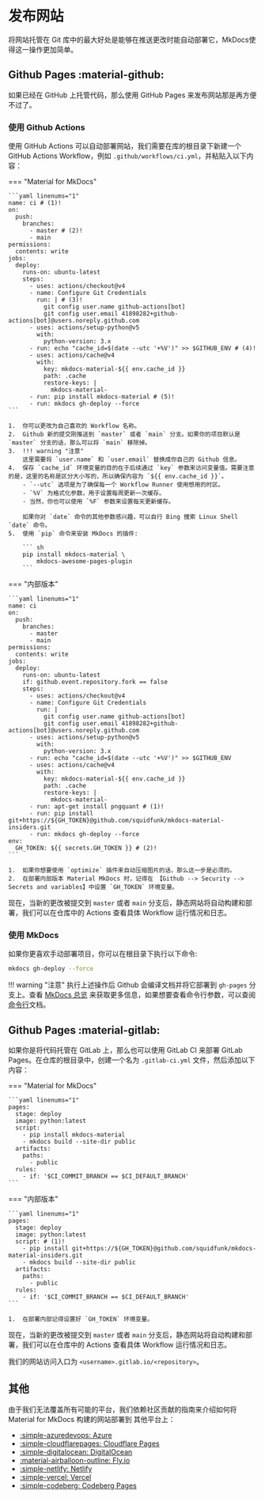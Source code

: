 # 发布网站

将网站托管在 Git 库中的最大好处是能够在推送更改时能自动部署它，MkDocs使得这一操作更加简单。

## Github Pages :material-github:

如果已经在 GitHub 上托管代码，那么使用 GitHub Pages 来发布网站那是再方便不过了。


### 使用 Github Actions

使用 GitHub Actions 可以自动部署网站，我们需要在库的根目录下新建一个 GitHub Actions Workflow，例如 `.github/workflows/ci.yml`，并粘贴入以下内容：

=== "Material for MkDocs"

    ```yaml linenums="1"
    name: ci # (1)!
    on:
      push:
        branches:
          - master # (2)!
          - main
    permissions:
      contents: write
    jobs:
      deploy:
        runs-on: ubuntu-latest
        steps:
          - uses: actions/checkout@v4
          - name: Configure Git Credentials
            run: | # (3)!
              git config user.name github-actions[bot]
              git config user.email 41898282+github-actions[bot]@users.noreply.github.com
          - uses: actions/setup-python@v5
            with:
              python-version: 3.x
          - run: echo "cache_id=$(date --utc '+%V')" >> $GITHUB_ENV # (4)!
          - uses: actions/cache@v4
            with:
              key: mkdocs-material-${{ env.cache_id }}
              path: .cache
              restore-keys: |
                mkdocs-material-
          - run: pip install mkdocs-material # (5)!
          - run: mkdocs gh-deploy --force
    ```

    1.  你可以更改为自己喜欢的 Workflow 名称。
    2.  Github 新的提交刚推送到 `master` 或者 `main` 分支。如果你的项目默认是 `master` 分支的话，那么可以将 `main` 移除掉。
    3.  !!! warning "注意"
        这里需要将 `user.name` 和 `user.email` 替换成你自己的 Github 信息。
    4.  保存 `cache_id` 环境变量的目的在于后续通过 `key` 参数来访问变量值。需要注意的是，这里的名称是区分大小写的，所以确保内容为 `${{ env.cache_id }}`。
        - `--utc` 选项是为了确保每一个 Workflow Runner 使用想用的时区。
        - `%V` 为格式化参数，用于设置每周更新一次缓存。
        - 当然，你也可以使用 `%F` 参数来设置每天更新缓存。

        如果你对 `date` 命令的其他参数感兴趣，可以自行 Bing 搜索 Linux Shell `date` 命令。
    5.  使用 `pip` 命令来安装 MkDocs 的插件:

        ``` sh
        pip install mkdocs-material \
            mkdocs-awesome-pages-plugin
        ```

=== "内部版本"

    ```yaml linenums="1"
    name: ci
    on:
      push:
        branches:
          - master
          - main
    permissions:
      contents: write
    jobs:
      deploy:
        runs-on: ubuntu-latest
        if: github.event.repository.fork == false
        steps:
          - uses: actions/checkout@v4
          - name: Configure Git Credentials
            run: |
              git config user.name github-actions[bot]
              git config user.email 41898282+github-actions[bot]@users.noreply.github.com
          - uses: actions/setup-python@v5
            with:
              python-version: 3.x
          - run: echo "cache_id=$(date --utc '+%V')" >> $GITHUB_ENV
          - uses: actions/cache@v4
            with:
              key: mkdocs-material-${{ env.cache_id }}
              path: .cache
              restore-keys: |
                mkdocs-material-
          - run: apt-get install pngquant # (1)!
          - run: pip install git+https://${GH_TOKEN}@github.com/squidfunk/mkdocs-material-insiders.git
          - run: mkdocs gh-deploy --force
    env:
      GH_TOKEN: ${{ secrets.GH_TOKEN }} # (2)!
    ```

    1.  如果你想要使用 `optimize` 插件来自动压缩图片的话，那么这一步是必须的。
    2.  在部署内部版本 Material MkDocs 时，记得在 【Github --> Security --> Secrets and variables】中设置 `GH_TOKEN` 环境变量。

现在，当新的更改被提交到 `master` 或者 `main` 分支后，静态网站将自动构建和部署，我们可以在仓库中的 Actions 查看具体 Workflow 运行情况和日志。

### 使用 MkDocs

如果你更喜欢手动部署项目，你可以在根目录下执行以下命令:

```sh
mkdocs gh-deploy --force
```

!!! warning "注意"
    执行上述操作后 Github 会编译文档并将它部署到 `gh-pages` 分支上。查看 [MkDocs 总览](https://www.mkdocs.org/user-guide/deploying-your-docs/#project-pages) 来获取更多信息，如果想要查看命令行参数，可以查阅[命令行](https://www.mkdocs.org/user-guide/cli/#mkdocs-gh-deploy)文档。


## Github Pages :material-gitlab:

如果你是将代码托管在 GitLab 上，那么也可以使用 GitLab CI 来部署 GitLab Pages。在仓库的根目录中，创建一个名为 `.gitlab-ci.yml` 文件，然后添加以下内容：

=== "Material for MkDocs"

    ```yaml linenums="1"
    pages:
      stage: deploy
      image: python:latest
      script:
        - pip install mkdocs-material
        - mkdocs build --site-dir public
      artifacts:
        paths:
          - public
      rules:
        - if: '$CI_COMMIT_BRANCH == $CI_DEFAULT_BRANCH'
    ```

=== "内部版本"

    ```yaml linenums="1"
    pages:
      stage: deploy
      image: python:latest
      script: # (1)!
        - pip install git+https://${GH_TOKEN}@github.com/squidfunk/mkdocs-material-insiders.git
        - mkdocs build --site-dir public
      artifacts:
        paths:
          - public
      rules:
        - if: '$CI_COMMIT_BRANCH == $CI_DEFAULT_BRANCH'
    ```

    1.  在部署内部记得设置好 `GH_TOKEN` 环境变量。

现在，当新的更改被提交到 `master` 或者 `main` 分支后，静态网站将自动构建和部署，我们可以在仓库中的 Actions 查看具体 Workflow 运行情况和日志。

我们的网站访问入口为 `<username>.gitlab.io/<repository>`。

## 其他


由于我们无法覆盖所有可能的平台，我们依赖社区贡献的指南来介绍如何将 Material for MkDocs 构建的网站部署到
其他平台上：

<div class="grid cards" markdown>

- [:simple-azuredevops: Azure][Azure]
- [:simple-cloudflarepages: Cloudflare Pages][Cloudflare Pages]
- [:simple-digitalocean: DigitalOcean][DigitalOcean]
- [:material-airballoon-outline: Fly.io][Flyio]
- [:simple-netlify: Netlify][Netlify]
- [:simple-vercel: Vercel][Vercel]
- [:simple-codeberg: Codeberg Pages][Codeberg Pages]

</div>

  [GitLab Pages]: https://gitlab.com/pages
  [GitLab CI]: https://docs.gitlab.com/ee/ci/
  [masked custom variables]: https://docs.gitlab.com/ee/ci/variables/#create-a-custom-variable-in-the-ui
  [default branch]: https://docs.gitlab.com/ee/user/project/repository/branches/default.html
  [Azure]: https://bawmedical.co.uk/t/publishing-a-material-for-mkdocs-site-to-azure-with-automatic-branch-pr-preview-deployments/763
  [Cloudflare Pages]: https://www.starfallprojects.co.uk/projects/deploy-host-docs/deploy-mkdocs-material-cloudflare/
  [DigitalOcean]: https://www.starfallprojects.co.uk/projects/deploy-host-docs/deploy-mkdocs-material-digitalocean-app-platform/
  [Flyio]: https://documentation.breadnet.co.uk/cloud/fly/mkdocs-on-fly/
  [Netlify]: https://www.starfallprojects.co.uk/projects/deploy-host-docs/deploy-mkdocs-material-netlify/
  [Vercel]: https://www.starfallprojects.co.uk/projects/deploy-host-docs/deploy-mkdocs-material-vercel/
  [Codeberg Pages]: https://andre601.ch/blog/2023/11-05-using-codeberg-pages/
